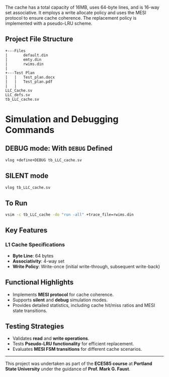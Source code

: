 The cache has a total capacity of 16MB, uses 64-byte lines, and is 16-way set associative. It
employs a write allocate policy and uses the MESI protocol to ensure cache coherence. The
replacement policy is implemented with a pseudo-LRU scheme.

## Project File Structure

```
+---Files
|       default.din
|       emty.din
|       rwims.din
|       
+---Test Plan
|   |   Test_plan.docx
|   |   Test_plan.pdf
|   |   
LLC_Cache.sv
LLC_defs.sv
tb_LLC_cache.sv
```
# Simulation and Debugging Commands

## DEBUG mode: With `DEBUG` Defined
```bash
vlog +define+DEBUG tb_LLC_cache.sv
```
## SILENT mode 
```bash
vlog tb_LLC_cache.sv
```
## To Run
```bash
vsim -c tb_LLC_cache -do "run -all" +trace_file=rwims.din
```
## Key Features
### L1 Cache Specifications
- **Byte Line**: 64 bytes
- **Associativity**: 4-way set
- **Write Policy**: Write-once (initial write-through, subsequent write-back)

## Functional Highlights
- Implements **MESI protocol** for cache coherence.
- Supports **silent** and **debug** simulation modes.
- Provides detailed statistics, including cache hit/miss ratios and MESI state transitions.

## Testing Strategies
- Validates **read** and **write operations**.
- Tests **Pseudo-LRU functionality** for efficient replacement.
- Evaluates **MESI FSM transitions** for different cache scenarios.


---

This project was undertaken as part of the **ECE585 course** at **Portland State University** under the guidance of **Prof. Mark G. Faust**.
